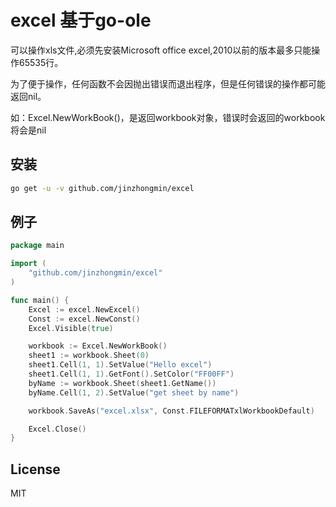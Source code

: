 # excel 基于go-ole


可以操作xls文件,必须先安装Microsoft office excel,2010以前的版本最多只能操作65535行。

为了便于操作，任何函数不会因抛出错误而退出程序，但是任何错误的操作都可能返回nil。

如：Excel.NewWorkBook()，是返回workbook对象，错误时会返回的workbook将会是nil

## 安装

```bash
go get -u -v github.com/jinzhongmin/excel
```

## 例子

```go
package main

import (
	"github.com/jinzhongmin/excel"
)

func main() {
	Excel := excel.NewExcel()
	Const := excel.NewConst()
	Excel.Visible(true)

	workbook := Excel.NewWorkBook()
	sheet1 := workbook.Sheet(0)
	sheet1.Cell(1, 1).SetValue("Hello excel")
	sheet1.Cell(1, 1).GetFont().SetColor("FF00FF")
	byName := workbook.Sheet(sheet1.GetName())
	byName.Cell(1, 2).SetValue("get sheet by name")

	workbook.SaveAs("excel.xlsx", Const.FILEFORMATxlWorkbookDefault)

	Excel.Close()
}

```

## License

MIT

